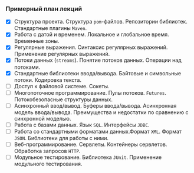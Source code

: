 ### Примерный план лекций
- [x] Структура проекта. Структура `pom`-файлов. Репозитории библиотек. Стандартные плагины `Maven`.
- [x] Работа с датой и временем. Локальное и глобальное время. Временные зоны.
- [x] Регулярные выражения. Синтаксис регулярных выражений. Применение регулярных выражений.
- [x] Потоки данных (`streams`). Понятие потоков данных. Операции над потоками.
- [x] Стандартные библиотеки ввода/вывода. Байтовые и символьные потоки. Кодировка текста.
- [ ] Доступ к файловой системе. Сокеты.
- [ ] Многопоточное программирование. Пулы потоков. `Futures`. Потокобезопасные структуры данных.
- [ ] Асинхронный ввод/вывод. Буферы ввода/вывода. Асинхронная модель ввода/вывода. Преимущества и недостатки по сравнению с синхронной моделью.
- [ ] Работа с базами данных. Язык `SQL`. Интерфейсы `JDBC`.
- [ ] Работа со стандартными форматами данных.Формат `XML`. Формат `JSON`. Библиотеки для работы с ними.
- [ ] Веб-программирование. Сервлеты. Контейнеры сервлетов. Обработка запросов `HTTP`.
- [ ] Модульное тестирование. Библиотека `JUnit`. Применение модульного тестирования.
